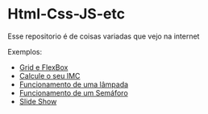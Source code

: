 # Html-Css-JS-etc
 Esse repositorio é de coisas variadas que vejo na internet

 Exemplos:
- <a href="https://arthurcr12.github.io/Html-Css-JS-etc/youtube/css grid e flexbox/index.html" target="_blank">Grid e FlexBox</a>
- <a href="https://arthurcr12.github.io/Html-Css-JS-etc/youtube/Js-FernandoLeonid/Proj-IMC/index.html" target="_blank">Calcule o seu IMC</a>
- <a href="https://arthurcr12.github.io/Html-Css-JS-etc/youtube/Js-FernandoLeonid/Proj-Lampada/index.html" target="_blank">Funcionamento de uma lâmpada</a>
- <a href="https://arthurcr12.github.io/Html-Css-JS-etc/youtube/Js-FernandoLeonid/Proj-Semaforo/index.html" target="_blank">Funcionamento de um Semáforo</a>
- <a href="https://arthurcr12.github.io/Html-Css-JS-etc/youtube/Js-FernandoLeonid/Proj-SlideShow/index.html" target="_blank">Slide Show</a>

